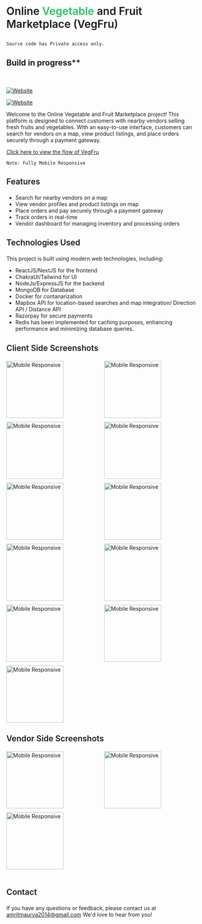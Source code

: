 
# <p class="heading" style="font-weight : 600">Online <span style="color : rgb(34 197 94)">Vegetable</span> and Fruit Marketplace (VegFru)</p> 


``` 
Source code has Private access only.
```


## <p style="font-weight : 600">**Build in progress**** </p> 


<br />

[![Website](https://img.shields.io/website?label=Vegfru-client&style=for-the-badge&url=http://vegfru.vercel.app/)](http://vegfru.vercel.app/)

[![Website](https://img.shields.io/website?label=Vegfru-vendor&style=for-the-badge&url=https://vendor-tau.vercel.app/)](https://vendor-tau.vercel.app/)



Welcome to the Online Vegetable and Fruit Marketplace project! This platform is designed to connect customers with nearby vendors selling fresh fruits and vegetables. With an easy-to-use interface, customers can search for vendors on a map, view product listings, and place orders securely through a payment gateway.

[Click here to view the flow of VegFru](https://www.figma.com/file/Hw0DDRTkaWtTBYIWJwBNTS/A-Online-Vegetables-%26-Fruits-Marketplace-(VegFru)?embed_host=share&url=https%3A%2F%2Fwww.figma.com%2Ffile%2FHw0DDRTkaWtTBYIWJwBNTS%2FA-Online-Vegetables-%2526-Fruits-Marketplace-(VegFru)%3Ftype%3Dwhiteboard%26node-id%3D0%253A1%26t%3DHbiEzStvoB4NFmNX-1)

```
Note: Fully Mobile Responsive
```

## <p style="font-weight : 600">Features</p>

- Search for nearby vendors on a map
- View vendor profiles and product listings on map
- Place orders and pay securely through a payment gateway
- Track orders in real-time
- Vendor dashboard for managing inventory and processing orders

## <p style="font-weight : 600">Technologies Used</p>

This project is built using modern web technologies, including:

- ReactJS/NextJS for the frontend
- ChakraUI/Tailwind for UI
- NodeJs/ExpressJS for the backend
- MongoDB for Database
- Docker for contanarization
- Mapbox API for location-based searches and map integration/ Direction API / Distance API
- Razorpay for secure payments
- Redis has been implemented for caching purposes, enhancing performance and minimizing database queries.








## <p style="font-weight : 600">Client Side Screenshots</p>

<div style="display: grid; grid-template-columns: repeat(2, 1fr); gap: 10px;">
  <img height="150" src="https://res.cloudinary.com/amritrajmaurya/image/upload/v1681939802/Screenshot_2023-04-20_025705_ngbkau.png" alt="Mobile Responsive" >
  <img height="150" src="https://res.cloudinary.com/amritrajmaurya/image/upload/v1683207623/Screenshot_2023-05-04_000200_ozr4z1.png" alt="Mobile Responsive" >
  <img height="150" src="https://res.cloudinary.com/amritrajmaurya/image/upload/v1685011481/Screenshot_2023-05-25_161424_nrwgx5.png" alt="Mobile Responsive" >
  <img height="150" src="https://res.cloudinary.com/amritrajmaurya/image/upload/v1681939802/Screenshot_2023-04-20_025717_mjhf6k.png" alt="Mobile Responsive" >
  <img height="150" src="https://res.cloudinary.com/amritrajmaurya/image/upload/v1685011326/Screenshot_2023-05-25_160646_ybqkjh.png" alt="Mobile Responsive" >
  <img height="150" src="https://res.cloudinary.com/amritrajmaurya/image/upload/v1682114151/Screenshot_2023-04-22_032216_ibbtbu.png" alt="Mobile Responsive" >
  <img height="150" src="https://res.cloudinary.com/amritrajmaurya/image/upload/v1682114151/Screenshot_2023-04-22_032159_uvthxc.png" alt="Mobile Responsive" >
  <img height="150" src="https://res.cloudinary.com/amritrajmaurya/image/upload/v1685011326/Screenshot_2023-05-25_160632_oc4i45.png" alt="Mobile Responsive" >
  <img height="150" src="https://res.cloudinary.com/amritrajmaurya/image/upload/v1685011326/Screenshot_2023-05-25_160639_yzqu5r.png" alt="Mobile Responsive" >
  <img height="150" src="https://res.cloudinary.com/amritrajmaurya/image/upload/v1685011326/Screenshot_2023-05-25_160525_jnykd3.png" alt="Mobile Responsive" >
  <img height="150" src="https://res.cloudinary.com/amritrajmaurya/image/upload/v1685011326/Screenshot_2023-05-25_160549_kno8un.png" alt="Mobile Responsive" >
</div>

## <p style="font-weight : 600">Vendor Side Screenshots</p>

<div style="display: grid; grid-template-columns: repeat(2, 1fr); gap: 10px;">
  <img height="150" src="https://res.cloudinary.com/amritrajmaurya/image/upload/v1684181208/Screenshot_2023-05-16_013018_q5rya0.png" alt="Mobile Responsive" >
  <img height="150" src="https://res.cloudinary.com/amritrajmaurya/image/upload/v1684181207/Screenshot_2023-05-16_013034_cjpato.png" alt="Mobile Responsive" >
  <img height="150" src="https://res.cloudinary.com/amritrajmaurya/image/upload/v1684181356/Screenshot_2023-05-16_013835_bsmk5b.png" alt="Mobile Responsive" >

</div>


<br />

## <p style="font-weight : 600">Contact</p>

If you have any questions or feedback, please contact us at amritmaurya2014@gmail.com We'd love to hear from you!

